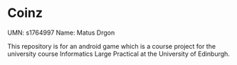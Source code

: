 # Coinz
UMN: s1764997
Name: Matus Drgon

This repository is for an android game which is a course project for the university course Informatics Large Practical at the University of Edinburgh.
